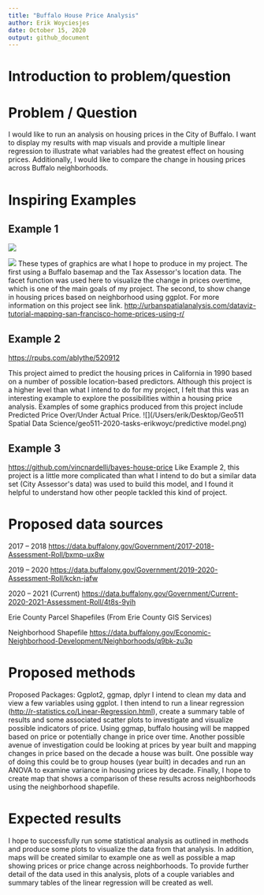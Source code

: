 ```yaml
---
title: "Buffalo House Price Analysis"
author: Erik Woyciesjes
date: October 15, 2020
output: github_document
---
```


# Introduction to problem/question
  
# Problem / Question
I would like to run an analysis on housing prices in the City of Buffalo. I want to display my results with map visuals and provide a multiple linear regression to illustrate what variables had the greatest effect on housing prices. 
Additionally, I would like to compare the change in housing prices across Buffalo neighborhoods. 
# Inspiring Examples

## Example 1
![](http://urbanspatialanalysis.com/wp-content/uploads/2017/02/plot4_point-map-e1487598425346-792x508.png)

![](http://urbanspatialanalysis.com/wp-content/uploads/2017/02/plot10_time-series-792x1056.png)
These types of graphics are what I hope to produce in my project. The first using a Buffalo basemap and the Tax Assessor's location data. The facet function was used here to visualize the change in prices
overtime, which is one of the main goals of my project. The second, to show change in housing prices based on neighborhood using ggplot. For more information on this project see link.
http://urbanspatialanalysis.com/dataviz-tutorial-mapping-san-francisco-home-prices-using-r/

## Example 2

https://rpubs.com/ablythe/520912

This project aimed to predict the housing prices in California in 1990 based on a number of 
possible location-based predictors. Although this project is a higher level than what I intend to 
do for my project, I felt that this was an interesting example to explore the possibilities within
a housing price analysis. Examples of some graphics produced from this project include Predicted Price Over/Under Actual Price.
![](/Users/erik/Desktop/Geo511 Spatial Data Science/geo511-2020-tasks-erikwoyc/predictive model.png)

## Example 3

https://github.com/vincnardelli/bayes-house-price
Like Example 2, this project is a little more complicated than what I intend to do but a similar
data set (City Assessor's data) was used to build this model, and I found it helpful to understand how 
other people tackled this kind of project. 


# Proposed data sources

2017 – 2018
https://data.buffalony.gov/Government/2017-2018-Assessment-Roll/bxmp-ux8w

2019 – 2020
https://data.buffalony.gov/Government/2019-2020-Assessment-Roll/kckn-jafw

2020 – 2021 (Current)
https://data.buffalony.gov/Government/Current-2020-2021-Assessment-Roll/4t8s-9yih

Erie County Parcel Shapefiles (From Erie County GIS Services) 

Neighborhood Shapefile
https://data.buffalony.gov/Economic-Neighborhood-Development/Neighborhoods/q9bk-zu3p

# Proposed methods

Proposed Packages: Ggplot2, ggmap, dplyr
I intend to clean my data and view a few variables using ggplot. I then intend to run a linear regression (http://r-statistics.co/Linear-Regression.html), 
create a summary table of results and some associated scatter plots to investigate and visualize possible indicators of price. 
Using ggmap, buffalo housing will be mapped based on price or potentially change in price over time. 
Another possible avenue of investigation could be looking at prices by year built and mapping changes in price based on the decade a house was built. 
One possible way of doing this could be to group houses (year built) in decades and run an ANOVA to examine variance in housing prices by decade. 
Finally, I hope to create map that shows a comparison of these results across neighborhoods using the neighborhood shapefile. 

# Expected results
I hope to successfully run some statistical analysis as outlined in methods and produce some plots to visualize the data from that analysis. 
In addition, maps will be created similar to example one as well as possible a map showing prices or price change across neighborhoods. To provide further detail of the data
used in this analysis, plots of a couple variables and summary tables of the linear regression will be created as well. 
